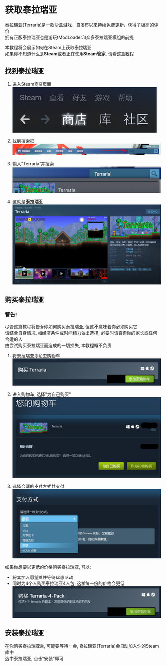 # 获取泰拉瑞亚

泰拉瑞亚(Terraria)是一款沙盒游戏，自发布以来持续免费更新，获得了极高的评价<br>
拥有正版泰拉瑞亚也是游玩tModLoader和众多泰拉瑞亚模组的前提

本教程将会展示如何在Steam上获取泰拉瑞亚<br>
如果你不知道什么是**Steam**或者正在使用**Steam管家**, 请看[这篇教程][GetSteam]

## 找到泰拉瑞亚

1. 进入Steam商店页面
    ![SteamShopButton](tMLAssets/SteamShopButton_zh.png)

2. 找到搜索框
    ![SteamShopSearchBar](tMLAssets/SteamShopSearchBar.png)

3. 输入"Terraria"并搜索
    ![SteamShopSearchTerraria](tMLAssets/SteamShopSearchTerraria.png)

4. 这就是**泰拉瑞亚**
    ![TerrariaSteamShopPage](tMLAssets/TerrariaSteamShopPage.png)

## 购买泰拉瑞亚

### **警告!**
尽管这篇教程将告诉你如何购买泰拉瑞亚, 但这**不**意味着你必须购买它<br>
请结合自身情况, 如经济条件或时间精力做出选择, 必要时请咨询你的家长或任何合适的人<br>
由尝试购买泰拉瑞亚而造成的一切损失, 本教程概不负责

1. 将泰拉瑞亚添加至购物车
    ![AddTerrariaToCart](tMLAssets/AddTerrariaToCart.png)

2. 进入购物车, 选择"为自己购买"
    ![BuyForMyself](tMLAssets/BuyTerrariaForMyself.png)

3. 选择合适的支付方式并支付
    ![SteamChoosePaymentMethod](tMLAssets/SteamChoosePaymentMethod.png)

如果你想要以更低的价格购买泰拉瑞亚, 可以: 

- 将其加入愿望单并等待优惠活动
- 同时为4个人购买泰拉瑞亚4人包, 这样每一份的价格会更低
    ![AddTerraria4PackToCart](tMLAssets/AddTerraria4PackToCart.png)

## 安装泰拉瑞亚

在你购买泰拉瑞亚后, 可能要等待一会, 泰拉瑞亚(Terraria)会自动加入你的Steam库中<br>
选中泰拉瑞亚, 点击"安装"即可


[GetSteam]: placeholder